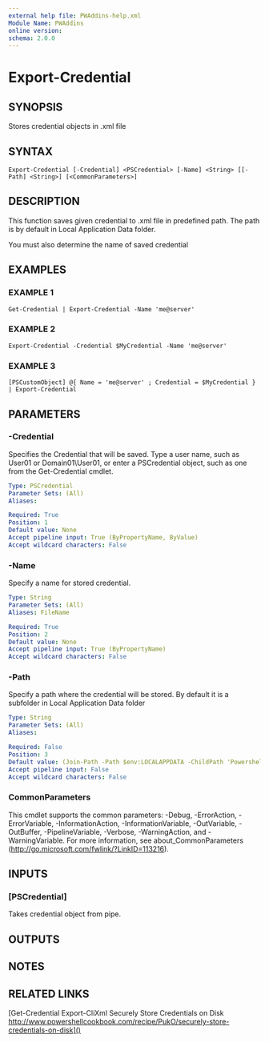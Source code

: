 ```yaml
---
external help file: PWAddins-help.xml
Module Name: PWAddins
online version:
schema: 2.0.0
---
```


# Export-Credential

## SYNOPSIS
Stores credential objects in .xml file

## SYNTAX

```
Export-Credential [-Credential] <PSCredential> [-Name] <String> [[-Path] <String>] [<CommonParameters>]
```

## DESCRIPTION
This function saves given credential to .xml file in predefined path.
The path is by default in Local Application Data folder.

You must also determine the name of saved credential

## EXAMPLES

### EXAMPLE 1
```
Get-Credential | Export-Credential -Name 'me@server'
```

### EXAMPLE 2
```
Export-Credential -Credential $MyCredential -Name 'me@server'
```

### EXAMPLE 3
```
[PSCustomObject] @{ Name = 'me@server' ; Credential = $MyCredential } | Export-Credential
```

## PARAMETERS

### -Credential
Specifies the Credential that will be saved. 
Type a user name, such as User01
or Domain01\User01, or enter a PSCredential object, such as one from the Get-Credential cmdlet.

```yaml
Type: PSCredential
Parameter Sets: (All)
Aliases:

Required: True
Position: 1
Default value: None
Accept pipeline input: True (ByPropertyName, ByValue)
Accept wildcard characters: False
```

### -Name
Specify a name for stored credential.

```yaml
Type: String
Parameter Sets: (All)
Aliases: FileName

Required: True
Position: 2
Default value: None
Accept pipeline input: True (ByPropertyName)
Accept wildcard characters: False
```

### -Path
Specify a path where the credential will be stored. 
By default it is a subfolder in Local Application Data folder

```yaml
Type: String
Parameter Sets: (All)
Aliases:

Required: False
Position: 3
Default value: (Join-Path -Path $env:LOCALAPPDATA -ChildPath 'Powershell')
Accept pipeline input: False
Accept wildcard characters: False
```

### CommonParameters
This cmdlet supports the common parameters: -Debug, -ErrorAction, -ErrorVariable, -InformationAction, -InformationVariable, -OutVariable, -OutBuffer, -PipelineVariable, -Verbose, -WarningAction, and -WarningVariable.
For more information, see about_CommonParameters (http://go.microsoft.com/fwlink/?LinkID=113216).

## INPUTS

### [PSCredential]
Takes credential object from pipe.

## OUTPUTS

## NOTES

## RELATED LINKS

[Get-Credential
Export-CliXml
Securely Store Credentials on Disk http://www.powershellcookbook.com/recipe/PukO/securely-store-credentials-on-disk]()

